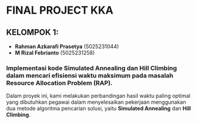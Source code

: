 # FINAL PROJECT KKA

## KELOMPOK 1:
- **Rahman Azkarafi Prasetya** (5025231044)
- **M Rizal Febrianto** (5025231258)

### Implementasi kode Simulated Annealing dan Hill Climbing dalam mencari efisiensi waktu maksimum pada masalah Resource Allocation Problem (RAP).

Dalam proyek ini, kami melakukan perbandingan hasil waktu paling optimal yang dibutuhkan pegawai dalam menyelesaikan pekerjaan menggunakan dua metode algoritma pencarian solusi, yaitu **Simulated Annealing** dan **Hill Climbing**.
